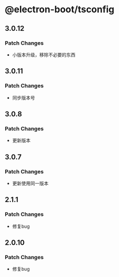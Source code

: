 # @electron-boot/tsconfig

## 3.0.12

### Patch Changes

- 小版本升级，移除不必要的东西

## 3.0.11

### Patch Changes

- 同步版本号

## 3.0.8

### Patch Changes

- 更新版本

## 3.0.7

### Patch Changes

- 更新使用同一版本

## 2.1.1

### Patch Changes

- 修复bug

## 2.0.10

### Patch Changes

- 修复bug
